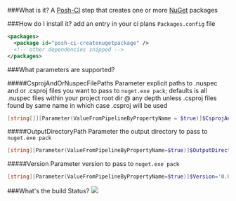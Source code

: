 ###What is it?
A [Posh-CI](https://github.com/Posh-CI/Posh-CI) step that creates one or more [NuGet](http://www.nuget.org/) packages

###How do I install it?
add an entry in your ci plans `Packages.config` file
```XML
<packages>
  <package id="posh-ci-createnugetpackage" />
  <!-- other dependencies snipped -->
</packages>
```

###What parameters are supported?

#####CsprojAndOrNuspecFilePaths Parameter
explicit paths to .nuspec and or .csproj files you want to pass to `nuget.exe pack`; defaults is all .nuspec files within your project root dir @ any depth unless .csproj files found by same name in which case .csproj will be used
```PowerShell
[string[]][Parameter(ValueFromPipelineByPropertyName = $true)]$CsprojAndOrNuspecFilePaths
```
#####OutputDirectoryPath Parameter
the output directory to pass to `nuget.exe pack`
```PowerShell
[string][Parameter(ValueFromPipelineByPropertyName=$true)]$OutputDirectoryPath='.'
```
#####Version Parameter
version to pass to `nuget.exe pack`
```PowerShell
[string][Parameter(ValueFromPipelineByPropertyName=$true)]$Version='0.0.1'
```

###What's the build Status?
![](https://ci.appveyor.com/api/projects/status/78dvewyub2c3ih9c?svg=true)

